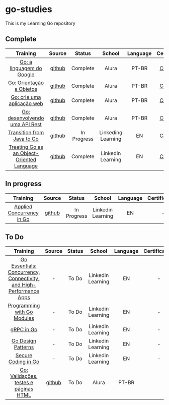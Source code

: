 # go-studies

This is my Learning Go repository

## Complete

| **Training** 	| **Source** 	| **Status** 	| **School** 	| **Language** 	| **Certification** |
|:------------:	|:----------:	|:----------:	|:---------------:|:---------------:|:---------------:|
|[Go: a linguagem do Google](https://www.alura.com.br/curso-online-golang)|[github](https://github.com/pedro-hos/go-studies/tree/main/alura-course/hello)| Complete |Alura| PT-BR |[Certificate](https://cursos.alura.com.br/certificate/5e853bfb-7344-44e0-914d-ef19ef8a5922?lang=en)|
|[Go: Orientação a Objetos](https://www.alura.com.br/curso-online-go-lang-oo)|[github](https://github.com/pedro-hos/go-studies/tree/main/alura-course/go-api/api-go-rest)| Complete |Alura| PT-BR |[Certificate](https://cursos.alura.com.br/certificate/651655bb-35ea-4501-823a-b28f93e0d888?lang=en)|
|[Go: crie uma aplicação web](https://www.alura.com.br/curso-online-go-lang-web)|[github](https://github.com/pedro-hos/go-studies/tree/main/alura-course/go-web/loja)| Complete |Alura| PT-BR |[Certificate](https://cursos.alura.com.br/certificate/0e6f757c-7feb-47ee-8315-97b2bc0a42e3?lang=en)|
|[Go: desenvolvendo uma API Rest](https://www.alura.com.br/curso-online-go-desenvolvendo-api-rest)|[github](https://github.com/pedro-hos/go-studies/tree/main/alura-course/go-oo)| Complete |Alura| PT-BR |[Certificate](https://cursos.alura.com.br/certificate/8a7b92d4-baf9-4e18-afe7-aa17ce67ea3a?lang=en)|
|[Transition from Java to Go](https://www.linkedin.com/learning/transition-from-java-to-go)|[github](https://github.com/pedro-hos/go-studies/tree/main/java-to-go)| In Progress|Linkeding Learning| EN |[Certificate](https://www.linkedin.com/learning/certificates/c76840ea5ba8bbeaaf57758a0f6d8546afb1c4e7c27d4cc41b3f33630e9b6bec?u=2056732)|
|[Treating Go as an Object-Oriented Language](https://www.linkedin.com/learning/treating-go-as-an-object-oriented-language)|[github](https://github.com/pedro-hos/go-studies/tree/main/go-as-oop) | Complete |Linkedin Learning| EN |[Certificate](https://www.linkedin.com/learning/certificates/7e3fd2aea89b8683bd8559f81fd457f6b9323854df5832c3ec453861ea6859ce)|


## In progress

| **Training** 	| **Source** 	| **Status** 	| **School** 	| **Language** 	| **Certification** |
|:------------:	|:----------:	|:----------:	|:---------------:|:---------------:|:---------------:|
|[Applied Concurrency in Go](https://www.linkedin.com/learning/applied-concurrency-in-go)|[github](https://github.com/pedro-hos/go-studies/tree/main/concurrency-in-go/)| In Progress|Linkedin Learning| EN |-|

## To Do

| **Training** 	| **Source** 	| **Status** 	| **School** 	| **Language** 	| **Certification** |
|:------------:	|:----------:	|:----------:	|:---------------:|:---------------:|:---------------:|
|[Go Essentials: Concurrency, Connectivity, and High-Performance Apps](https://www.linkedin.com/learning/go-essentials-concurrency-connectivity-and-high-performance-apps)|- | To Do |Linkedin Learning| EN |-|
|[Programming with Go Modules](https://www.linkedin.com/learning/programming-with-go-modules)|- | To Do |Linkedin Learning| EN |-|
|[gRPC in Go](https://www.linkedin.com/learning/grpc-in-go)|- | To Do |Linkedin Learning| EN |-|
|[Go Design Patterns](https://www.linkedin.com/learning/go-design-patterns/go-design-patterns)|- | To Do |Linkedin Learning| EN |-|
|[Secure Coding in Go](https://www.linkedin.com/learning/secure-coding-in-go/why-care-about-security)|- | To Do |Linkedin Learning| EN |-|
|[Go: Validações, testes e páginas HTML](https://www.alura.com.br/curso-online-go-validacoes-testes-paginas-html)|[github](https://github.com/pedro-hos/go-studies/tree/main/alura-course/go-validacoes/api_rest_gin_go)| To Do |Alura| PT-BR | |